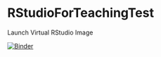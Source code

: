 # RStudioForTeachingTest

Launch Virtual RStudio Image

[![Binder](https://mybinder.org/badge_logo.svg)](https://mybinder.org/v2/gh/ifetzer/RStudioForTeachingTest/main?urlpath=rstudio)
